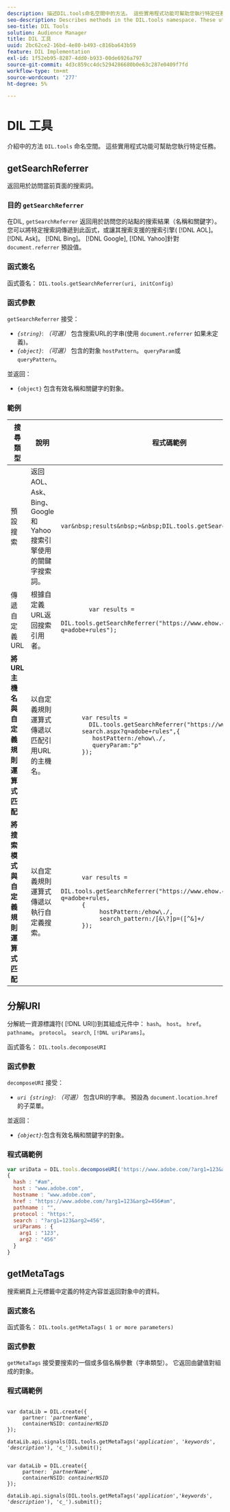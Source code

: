 ```yaml
---
description: 描述DIL.tools命名空間中的方法。 這些實用程式功能可幫助您執行特定任務。
seo-description: Describes methods in the DIL.tools namespace. These utility functions help you perform specific tasks.
seo-title: DIL Tools
solution: Audience Manager
title: DIL 工具
uuid: 2bc62ce2-16bd-4e80-b493-c816ba643b59
feature: DIL Implementation
exl-id: 1f52eb95-8287-4dd0-b933-00de6926a797
source-git-commit: 4d3c859cc4dc5294286680b0e63c287e0409f7fd
workflow-type: tm+mt
source-wordcount: '277'
ht-degree: 5%

---
```


# DIL 工具

介紹中的方法 `DIL.tools` 命名空間。 這些實用程式功能可幫助您執行特定任務。

<!-- 

c_dil_functions.xml

 -->

## getSearchReferrer

返回用於訪問當前頁面的搜索詞。

<!-- 

r_dil_get_search_referrer.xml

 -->

### 目的 `getSearchReferrer`

在DIL, `getSearchReferrer` 返回用於訪問您的站點的搜索結果（名稱和關鍵字）。 您可以將特定搜索詞傳遞到此函式，或讓其搜索支援的搜索引擎( [!DNL AOL]。 [!DNL Ask]。 [!DNL Bing]。 [!DNL Google], [!DNL Yahoo]針對 `document.referrer` 預設值。

### 函式簽名

函式簽名： `DIL.tools.getSearchReferrer(uri, initConfig)`

### 函式參數

`getSearchReferrer` 接受：

* *`{string}`*: *（可選）* 包含搜索URL的字串(使用 `document.referrer` 如果未定義)。
* *`{object}`*: *（可選）* 包含的對象 `hostPattern`。 `queryParam`或 `queryPattern`。

並返回：

* `{object}` 包含有效名稱和關鍵字的對象。

### 範例

<table id="table_D035276601EC428295E4D619F05BB8D0"> 
 <thead> 
  <tr> 
   <th> 搜尋類型 </th> 
   <th> 說明 </th> 
   <th> 程式碼範例 </th> 
  </tr> 
 </thead>
 <tbody> 
  <tr> 
   <td> 預設搜索</td> 
   <td> 返回AOL、Ask、Bing、Google和Yahoo搜索引擎使用的關鍵字搜索詞。 </td> 
   <td>
      <code>var&amp;nbsp;results&amp;nbsp;=&amp;nbsp;DIL.tools.getSearchReferrer();</code> 
  </td>
  </tr> 
  <tr> 
   <td>傳遞自定義URL</td> 
   <td>根據自定義URL返回搜索引用者。</td> 
   <td> 
  <code>
        var&nbsp;results&nbsp;= 
        DIL.tools.getSearchReferrer("https://www.ehow.com/search.aspx?q=adobe+rules");
  </code>
</td> 
  </tr> 
  <tr> 
   <td> <b>將URL主機名與自定義規則運算式匹配</b></td> 
   <td> 以自定義規則運算式傳遞以匹配引用URL的主機名。 </td> 
   <td> 
  <code>
      var results = 
        DIL.tools.getSearchReferrer("https://www.ehow.com/
      search.aspx?q=adobe+rules",{ 
      &nbsp;&nbsp;&nbsp;hostPattern:/ehow\./, 
      &nbsp;&nbsp;&nbsp;queryParam:"p" 
      }); 
  </code>
  </td></tr> 
  <tr> 
   <td> <b>將搜索模式與自定義規則運算式匹配</b> </td> 
   <td> 以自定義規則運算式傳遞以執行自定義搜索。 </td> 
   <td> 
    <code>
      var&nbsp;results&nbsp;= 
      DIL.tools.getSearchReferrer("https://www.ehow.com/search.aspx?q=adobe+rules,
      {
        &nbsp;&nbsp;&nbsp;hostPattern:/ehow\./, 
        &nbsp;&nbsp;&nbsp;search_pattern:/[&amp;\?]p=([^&amp;]+/ 
      });
    </code>
   </td> 
  </tr> 
 </tbody> 
</table>

## 分解URI

分解統一資源標識符( [!DNL URI])到其組成元件中： `hash`。 `host`。 `href`。 `pathname`。 `protocol`。 `search`, `[!DNL uriParams]`。

<!-- 

r_dil_decompose.xml

 -->

函式簽名： `DIL.tools.decomposeURI`

### 函式參數

`decomposeURI` 接受：

* *`uri {string}`*: *（可選）* 包含URI的字串。 預設為 `document.location.href` 的子菜單。

並返回：

* *`{object}`*:包含有效名稱和關鍵字的對象。

### 程式碼範例


```javascript
var uriData = DIL.tools.decomposeURI('https://www.adobe.com/?arg1=123&arg2=456#am'); 
{ 
  hash : "#am", 
  host : "www.adobe.com", 
  hostname : "www.adobe.com", 
  href : "https://www.adobe.com/?arg1=123&arg2=456#am", 
  pathname : "", 
  protocol : "https:", 
  search : "?arg1=123&arg2=456", 
  uriParams : { 
    arg1 : "123", 
    arg2 : "456" 
  } 
}
```

## getMetaTags

搜索網頁上元標籤中定義的特定內容並返回對象中的資料。

<!-- 

r_dil_get_metatags.xml

 -->

### 函式簽名

函式簽名： `DIL.tools.getMetaTags( 1 or more parameters)`

### 函式參數

`getMetaTags` 接受要搜索的一個或多個名稱參數（字串類型）。 它返回由鍵值對組成的對象。

### 程式碼範例

<pre class="&ldquo;javascript&rdquo;"><code>
var dataLib = DIL.create({ 
     partner: '<i>partnerName'</i>, 
     containerNSID: <i>containerNSID</i> 
}); 

dataLib.api.signals(DIL.tools.getMetaTags('<i>application</i>', '<i>keywords</i>',  '<i>description</i>'), 'c_').submit();
</code></pre>

<pre><code>
var dataLib = DIL.create({ 
     partner: <i>`partnerName'</i>, 
     containerNSID: <i>containerNSID</i> 
}); 

dataLib.api.signals(DIL.tools.getMetaTags('<i>application</i>','<i>keywords</i>', '<i>description</i>'), 'c_').submit();
</code></pre>
